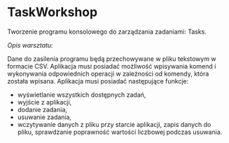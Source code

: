 # TaskWorkshop
Tworzenie programu konsolowego do zarządzania zadaniami: Tasks.

*Opis warsztatu:*

Dane do zasilenia programu będą przechowywane w pliku tekstowym w formacie CSV. 
Aplikacja musi posiadać możliwość wpisywania komend i wykonywania odpowiednich operacji w zależności od komendy, która została wpisana. 
Aplikacja musi posiadać następujące funkcje:
-	wyświetlanie wszystkich dostępnych zadań,
-	wyjście z aplikacji,
-	dodanie zadania,
-	usuwanie zadania,
-	wczytywanie danych z pliku przy starcie aplikacji, zapis danych do pliku, sprawdzanie poprawność wartości liczbowej podczas usuwania.
